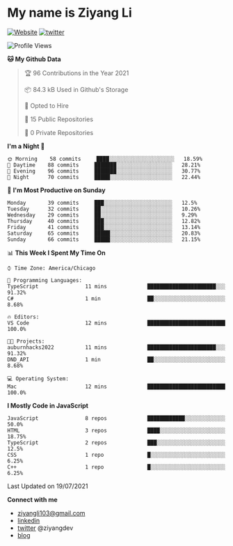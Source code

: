# My name is Ziyang Li
[![Website](https://img.shields.io/website?down_color=red&down_message=offline&up_color=success&up_message=online&url=https%3A%2F%2Fziyang.dev)](https://ziyang.dev)
[![twitter](https://img.shields.io/badge/twitter-%40ziyangdev-blue?style=social&logo=twitter)](https://twitter.com/ziyangdev)

<!--START_SECTION:waka-->
![Profile Views](http://img.shields.io/badge/Profile%20Views-0-blue)

**🐱 My Github Data** 

> 🏆 96 Contributions in the Year 2021
 > 
> 📦 84.3 kB Used in Github's Storage 
 > 
> 💼 Opted to Hire
 > 
> 📜 15 Public Repositories 
 > 
> 🔑 0 Private Repositories  
 > 
**I'm a Night 🦉** 

```text
🌞 Morning    58 commits     ████░░░░░░░░░░░░░░░░░░░░░   18.59% 
🌆 Daytime    88 commits     ███████░░░░░░░░░░░░░░░░░░   28.21% 
🌃 Evening    96 commits     ███████░░░░░░░░░░░░░░░░░░   30.77% 
🌙 Night      70 commits     █████░░░░░░░░░░░░░░░░░░░░   22.44%

```
📅 **I'm Most Productive on Sunday** 

```text
Monday       39 commits     ███░░░░░░░░░░░░░░░░░░░░░░   12.5% 
Tuesday      32 commits     ██░░░░░░░░░░░░░░░░░░░░░░░   10.26% 
Wednesday    29 commits     ██░░░░░░░░░░░░░░░░░░░░░░░   9.29% 
Thursday     40 commits     ███░░░░░░░░░░░░░░░░░░░░░░   12.82% 
Friday       41 commits     ███░░░░░░░░░░░░░░░░░░░░░░   13.14% 
Saturday     65 commits     █████░░░░░░░░░░░░░░░░░░░░   20.83% 
Sunday       66 commits     █████░░░░░░░░░░░░░░░░░░░░   21.15%

```


📊 **This Week I Spent My Time On** 

```text
⌚︎ Time Zone: America/Chicago

💬 Programming Languages: 
TypeScript               11 mins             ██████████████████████░░░   91.32% 
C#                       1 min               ██░░░░░░░░░░░░░░░░░░░░░░░   8.68%

🔥 Editors: 
VS Code                  12 mins             █████████████████████████   100.0%

🐱‍💻 Projects: 
auburnhacks2022          11 mins             ██████████████████████░░░   91.32% 
DND_API                  1 min               ██░░░░░░░░░░░░░░░░░░░░░░░   8.68%

💻 Operating System: 
Mac                      12 mins             █████████████████████████   100.0%

```

**I Mostly Code in JavaScript** 

```text
JavaScript               8 repos             ████████████░░░░░░░░░░░░░   50.0% 
HTML                     3 repos             ████░░░░░░░░░░░░░░░░░░░░░   18.75% 
TypeScript               2 repos             ███░░░░░░░░░░░░░░░░░░░░░░   12.5% 
CSS                      1 repo              █░░░░░░░░░░░░░░░░░░░░░░░░   6.25% 
C++                      1 repo              █░░░░░░░░░░░░░░░░░░░░░░░░   6.25%

```



 Last Updated on 19/07/2021
<!--END_SECTION:waka-->

**Connect with me**
- ziyangli103@gmail.com
- [linkedin](https://www.linkedin.com/in/ziyangg/)
- [twitter](https://twitter.com/ziyangdev) @ziyangdev
- [blog](https://ziyangll.github.io/blog/)
